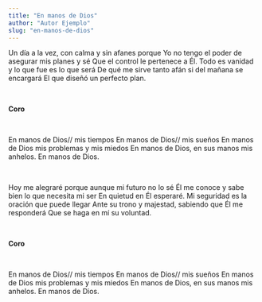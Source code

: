 ```yaml
---
title: "⁠En manos de Dios"
author: "Autor Ejemplo"
slug: "en-manos-de-dios"
---
```


Un día a la vez, con calma y sin afanes porque
Yo no tengo el poder de asegurar mis planes y sé
Que el control le pertenece a Él.
Todo es vanidad y lo que fue es lo que será
De qué me sirve tanto afán si del mañana se encargará
El que diseñó un perfecto plan.

<br>

<strong>Coro</strong>

<br>

En manos de Dios// mis tiempos
En manos de Dios// mis sueños
En manos de Dios mis problemas y mis miedos
En manos de Dios, en sus manos mis anhelos.
En manos de Dios.

<br>

Hoy me alegraré porque aunque mi futuro no lo sé
Él me conoce y sabe bien lo que necesita mi ser
En quietud en Él esperaré.
Mi seguridad es la oración que puede llegar
Ante su trono y majestad, sabiendo que Él me responderá
Que se haga en mí su voluntad.

<br>

<strong>Coro</strong>

<br>

En manos de Dios// mis tiempos
En manos de Dios// mis sueños
En manos de Dios mis problemas y mis miedos
En manos de Dios, en sus manos mis anhelos.
En manos de Dios.
